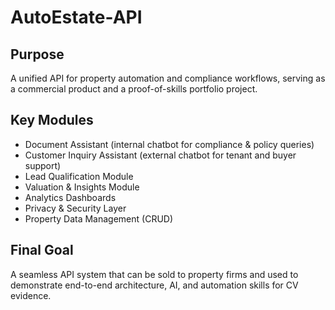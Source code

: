 # AutoEstate-API

## Purpose
A unified API for property automation and compliance workflows, serving as a commercial product and a proof-of-skills portfolio project.

## Key Modules
- Document Assistant (internal chatbot for compliance & policy queries)
- Customer Inquiry Assistant (external chatbot for tenant and buyer support)
- Lead Qualification Module
- Valuation & Insights Module
- Analytics Dashboards
- Privacy & Security Layer
- Property Data Management (CRUD)

## Final Goal
A seamless API system that can be sold to property firms and used to demonstrate end-to-end architecture, AI, and automation skills for CV evidence.

